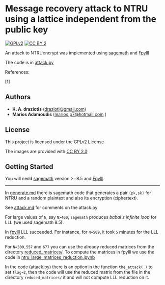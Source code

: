 # Message recovery attack to NTRU using a lattice independent from the public key


[![GPLv2](https://img.shields.io/badge/license-GPLv2-lightgrey.svg)](https://opensource.org/licenses/GPL-2.0)
[![CC BY 2](https://img.shields.io/badge/License-CC_BY_2.0-lightgrey.svg)](https://creativecommons.org/licenses/by/2.0/)

An attack to NTRUencrypt was implemented using [sagemath](https://www.sagemath.org/) and [Fpylll](https://github.com/fplll/fpylll)

The code is in [attack.py](./attack.py)

References:

[1] 

## Authors

* **K. A. draziotis** (drazioti@gmail.com)
* **Marios Adamoudis** (marios.p7@hotmail.com )

## License

This project is licensed under the GPLv2 License

The images are provided with [CC BY 2.0](https://creativecommons.org/licenses/by/2.0/)

## Getting Started

You will nedd [sagemath](https://www.sagemath.org/) version >=8.5 and  [Fpylll](https://github.com/fplll/fpylll).

-----

In [generate.md](./generate.md) there is  sagemath code that generates a pair ```(pk,sk)``` for NTRU and a random plaintext and also its encryption (ciphertext).

See [attack.md](./attack.md) for comments on the attack.py

For large values of ```N```, say ```N>400```, ```sagemath``` produces _babai's infinite loop_ for LLL (we used sagemath 8.5).

In [fpylll](https://github.com/fplll/fpylll) LLL succeeded. For instance, for ```N=509```, it took ```5``` minutes for the LLL reduction.

For ```N=509,557``` and ```677``` you can use the already reduced matrices from the directory [reduced_matrices/](./reduced_matrices). To compute the matrices in fpylll we use the code in [ntru_large_matrices_reduction.ipynb](./ntru_large_matrices_reduction.ipynb)

In the code (attack.py) there is an option in the function ```the_attack(.)``` to set ```flag=2```, then the code will use the reduced matrix from the file in the directory ```reduced_matrices/``` it and will not compute LLL reduction on it.
